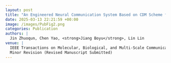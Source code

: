 ```yaml
---
layout: post
title: "An Engineered Neural Communication System Based on CDM Scheme for the Internet of Bio-nano Things"
date: 2025-03-13 22:21:59 +00:00
image: /images/PubFig2.png
categories: Publication
authors: |
  Jin Zhuoqun, Chen Yao, <strong>Jiang Boyu</strong>, Lin Lin
venue: |
  IEEE Transactions on Molecular, Biological, and Multi-Scale Communications (IF=2.4, JCR Q2) <br>
  Minor Revision (Revised Manuscript Submitted)
---
```

